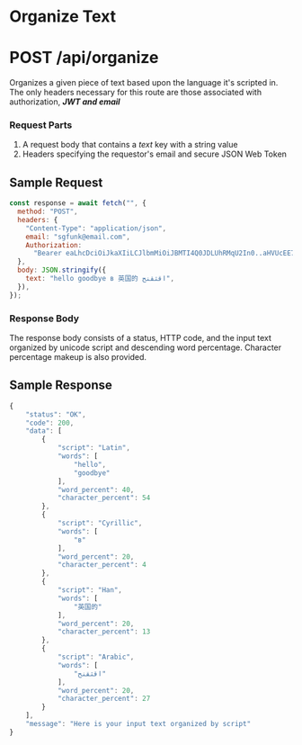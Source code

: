 # Organize Text

# POST /api/organize

Organizes a given piece of text based upon the language it's scripted in. The only headers necessary for this route are those associated with authorization, **_JWT and email_**

### Request Parts

1. A request body that contains a _text_ key with a string value
2. Headers specifying the requestor's email and secure JSON Web Token

## Sample Request

```javascript
const response = await fetch("", {
  method: "POST",
  headers: {
    "Content-Type": "application/json",
    email: "sgfunk@email.com",
    Authorization:
      "Bearer eaLhcDciOiJkaXIiLCJlbmMiOiJBMTI4Q0JDLUhRMqU2In0..aHVUcEE7IewIDEnfFdPw5g.UammvwKUHOBY7IX8b6xduplxL1JbLGOeLfnPDW_s7-5Xp06methCJns4TZZ2OPBq-mlRRqV-C8MBmKZOEXp-8JwamrN3r_0CCahbzeus2zcDTcUwQD3D69niSlyMk7S30b4v1OYpnKED8cXI_TY-C1woqnCUSIc6aC6wDLHHtByYrfbhX3PvN6hj--5Msh51NnNqHV6IYRlbieYt3MWS0kfQiFNNnOWbpNzXVw-PSMShyvjg9iFueS7WZgW85PlqeZEYVVTw0QNOxQVVz7eLVw.oqpBOqt-riAwoYGa3Y7KPq",
  },
  body: JSON.stringify({
    text: "hello goodbye в 英国的 اقثقنح",
  }),
});
```

### Response Body
The response body consists of a status, HTTP code, and the input text organized by unicode script and descending word percentage. Character percentage makeup is also provided.

## Sample Response

```javascript
{
	"status": "OK",
	"code": 200,
	"data": [
		{
			"script": "Latin",
			"words": [
				"hello",
				"goodbye"
			],
			"word_percent": 40,
			"character_percent": 54
		},
		{
			"script": "Cyrillic",
			"words": [
				"в"
			],
			"word_percent": 20,
			"character_percent": 4
		},
		{
			"script": "Han",
			"words": [
				"英国的"
			],
			"word_percent": 20,
			"character_percent": 13
		},
		{
			"script": "Arabic",
			"words": [
				"اقثقنح"
			],
			"word_percent": 20,
			"character_percent": 27
		}
	],
	"message": "Here is your input text organized by script"
}

```
